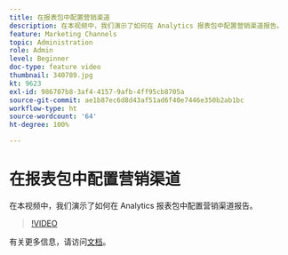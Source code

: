 ```yaml
---
title: 在报表包中配置营销渠道
description: 在本视频中，我们演示了如何在 Analytics 报表包中配置营销渠道报告。
feature: Marketing Channels
topic: Administration
role: Admin
level: Beginner
doc-type: feature video
thumbnail: 340789.jpg
kt: 9623
exl-id: 986707b8-3af4-4157-9afb-4ff95cb8705a
source-git-commit: ae1b87ec6d8d43af51ad6f40e7446e350b2ab1bc
workflow-type: ht
source-wordcount: '64'
ht-degree: 100%

---
```


# 在报表包中配置营销渠道

在本视频中，我们演示了如何在 Analytics 报表包中配置营销渠道报告。

>[!VIDEO](https://video.tv.adobe.com/v/340789/?quality=12&learn=on)

有关更多信息，请访问[文档](https://experienceleague.adobe.com/docs/analytics/components/marketing-channels/c-getting-started-mchannel.html?lang=zh-Hans)。
